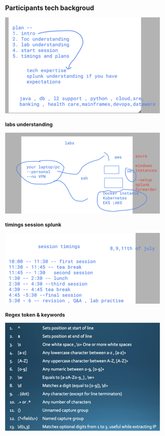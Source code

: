## Participants tech backgroud 

<img src="tech.png">

### labs understanding 

<img src="labs.png">



### timings session splunk

<img src="time.png">

### Regex token & keywords 

<img src="token.png">
